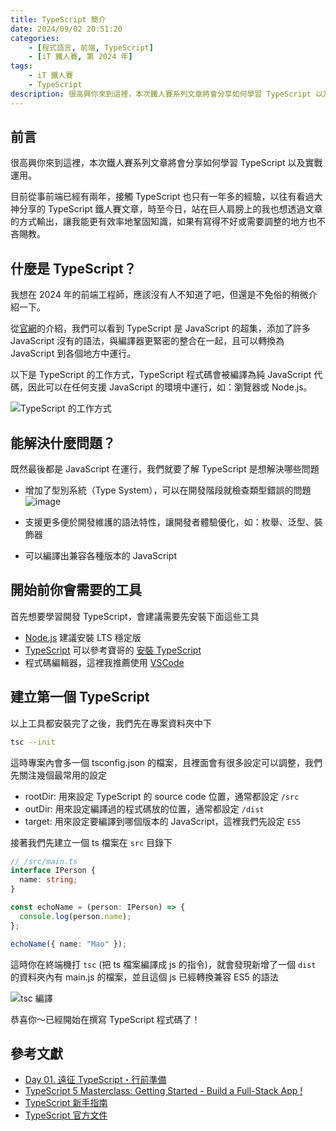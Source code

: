 ```yaml
---
title: TypeScript 簡介
date: 2024/09/02 20:51:20
categories:
    - [程式語言, 前端, TypeScript]
    - [iT 鐵人賽, 第 2024 年]
tags: 
    - iT 鐵人賽
    - TypeScript
description: 很高興你來到這裡，本次鐵人賽系列文章將會分享如何學習 TypeScript 以及實戰運用。目前從事前端已經有兩年，接觸 TypeScript 也只有一年多的經驗，以往有看過大神分享的 TypeScript 鐵人賽文章，時至今日，站在巨人肩膀上的我也想透過文章的方式輸出，讓我能更有效率地鞏固知識，如果有寫得不好或需要調整的地方也不吝賜教。
---
```


## 前言

很高興你來到這裡，本次鐵人賽系列文章將會分享如何學習 TypeScript 以及實戰運用。

目前從事前端已經有兩年，接觸 TypeScript 也只有一年多的經驗，以往有看過大神分享的 TypeScript 鐵人賽文章，時至今日，站在巨人肩膀上的我也想透過文章的方式輸出，讓我能更有效率地鞏固知識，如果有寫得不好或需要調整的地方也不吝賜教。

## 什麼是 TypeScript？

我想在 2024 年的前端工程師，應該沒有人不知道了吧，但還是不免俗的稍微介紹一下。

從[官網](https://www.typescriptlang.org/)的介紹，我們可以看到 TypeScript 是 JavaScript 的超集，添加了許多 JavaScript 沒有的語法，與編譯器更緊密的整合在一起，且可以轉換為 JavaScript 到各個地方中運行。

以下是 TypeScript 的工作方式，TypeScript 程式碼會被編譯為純 JavaScript 代碼，因此可以在任何支援 JavaScript 的環境中運行，如：瀏覽器或 Node.js。

![TypeScript 的工作方式](https://hackmd.io/_uploads/SJjtvy890.png)

## 能解決什麼問題？

既然最後都是 JavaScript 在運行，我們就要了解 TypeScript 是想解決哪些問題

- 增加了型別系統（Type System），可以在開發階段就檢查類型錯誤的問題
![image](https://hackmd.io/_uploads/HyPpnJU9R.png)

- 支援更多便於開發維護的語法特性，讓開發者體驗優化，如：枚舉、泛型、裝飾器
- 可以編譯出兼容各種版本的 JavaScript

## 開始前你會需要的工具

首先想要學習開發 TypeScript，會建議需要先安裝下面這些工具

- [Node.js](https://nodejs.org/en) 建議安裝 LTS 穩定版
- [TypeScript](https://www.typescriptlang.org/) 可以參考寶哥的 [安裝 TypeScript](https://willh.gitbook.io/typescript-tutorial/introduction/get-typescript)
- 程式碼編輯器，這裡我推薦使用 [VSCode](https://code.visualstudio.com/Download)

## 建立第一個 TypeScript

以上工具都安裝完了之後，我們先在專案資料夾中下

```bash
tsc --init
```

這時專案內會多一個 tsconfig.json 的檔案，且裡面會有很多設定可以調整，我們先關注幾個最常用的設定

- rootDir: 用來設定 TypeScript 的 source code 位置，通常都設定 `/src`
- outDir: 用來設定編譯過的程式碼放的位置，通常都設定 `/dist`
- target: 用來設定要編譯到哪個版本的 JavaScript，這裡我們先設定 `ES5`

接著我們先建立一個 ts 檔案在 `src` 目錄下

```ts
// /src/main.ts
interface IPerson {
  name: string;
}

const echoName = (person: IPerson) => {
  console.log(person.name);
};

echoName({ name: "Mao" });
```

這時你在終端機打 `tsc` (把 ts 檔案編譯成 js 的指令)，就會發現新增了一個 `dist` 的資料夾內有 main.js 的檔案，並且這個 js 已經轉換兼容 ES5 的語法

![tsc 編譯](https://hackmd.io/_uploads/Hk9KOgU9R.png)

恭喜你～已經開始在撰寫 TypeScript 程式碼了！

## 參考文獻

- [Day 01. 遠征 TypeScript・行前準備](https://ithelp.ithome.com.tw/articles/10214714)
- [TypeScript 5 Masterclass: Getting Started - Build a Full-Stack App !
](https://www.youtube.com/watch?v=bSfydFzrHlU)
- [TypeScript 新手指南](https://willh.gitbook.io/typescript-tutorial/introduction/get-typescript)
- [TypeScript 官方文件](https://www.typescriptlang.org/)
